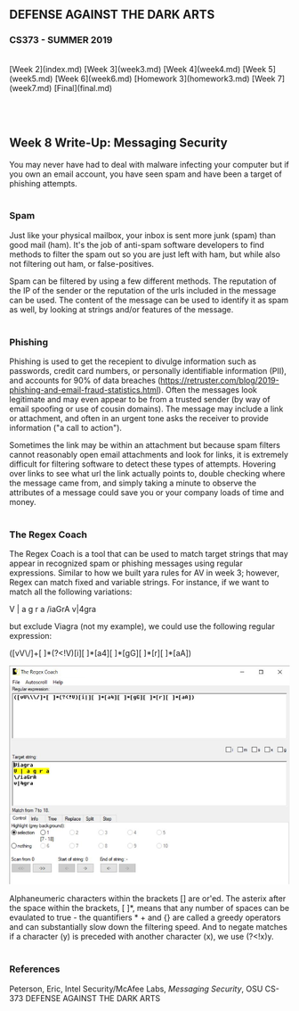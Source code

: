 ## DEFENSE AGAINST THE DARK ARTS
### CS373 - SUMMER 2019
<br>
[Week 2](index.md)  [Week 3](week3.md)  [Week 4](week4.md)  [Week 5](week5.md)  [Week 6](week6.md)  [Homework 3](homework3.md)
[Week 7](week7.md) [Final](final.md)

<br><br>
## Week 8 Write-Up:  Messaging Security

You may never have had to deal with malware infecting your computer but if you own an email account, you have seen spam and have been a target of phishing attempts. 
<br><br>

### Spam

Just like your physical mailbox, your inbox is sent more junk (spam) than good mail (ham). It's the job of anti-spam software developers to find methods to filter the spam out so you are just left with ham, but while also not filtering out ham, or false-positives. 

Spam can be filtered by using a few different methods. The reputation of the IP of the sender or the reputation of the urls included in the message can be used. The content of the message can be used to identify it as spam as well, by looking at strings and/or features of the message.
<br><br>

### Phishing 

Phishing is used to get the recepient to divulge information such as passwords, credit card numbers, or personally identifiable information (PII), and accounts for 90% of data breaches (https://retruster.com/blog/2019-phishing-and-email-fraud-statistics.html). Often the messages look legitimate and may even appear to be from a trusted sender (by way of email spoofing or use of cousin domains). The message may include a link or attachment, and often in an urgent tone asks the receiver to provide information ("a call to action"). 

Sometimes the link may be within an attachment but because spam filters cannot reasonably open email attachments and look for links, it is extremely difficult for filtering software to detect these types of attempts. Hovering over links to see what url the link actually points to, double checking where the message came from, and simply taking a minute to observe the attributes of a message could save you or your company loads of time and money.
<br><br>

### The Regex Coach

The Regex Coach is a tool that can be used to match target strings that may appear in recognized spam or phishing messages using regular expressions. Similar to how we built yara rules for AV in week 3; however, Regex can match fixed and variable strings. For instance, if we want to match all the following variations: 

V | a g r a
\/iaGrA
v|4gra

but exclude Viagra (not my example), we could use the following regular expression:

([vV\\\/]+[ ]\*(?<!V)[i][ ]\*[a4][ ]\*[gG][ ]\*[r][ ]\*[aA])


![regexNotViagra](regexNotViagra.JPG)


Alphaneumeric characters within the brackets [] are or'ed. The asterix after the space within the brackets, [ ]\*, means that any number of spaces can be evaulated to true - the quantifiers \* + and {} are called a greedy operators and can substantially slow down the filtering speed. And to negate matches if a character (y) is preceded with another character (x), we use (?<!x)y.
<br><br>

### References
Peterson, Eric, Intel Security/McAfee Labs, *Messaging Security*, OSU CS-373 DEFENSE AGAINST THE DARK ARTS


